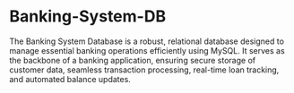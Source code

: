 # Banking-System-DB
The Banking System Database is a robust, relational database designed to manage essential banking operations efficiently using MySQL. It serves as the backbone of a banking application, ensuring secure storage of customer data, seamless transaction processing, real-time loan tracking, and automated balance updates.
